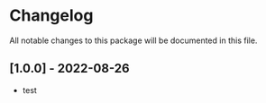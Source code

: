 # Changelog
All notable changes to this package will be documented in this file.


## [1.0.0] - 2022-08-26
- test